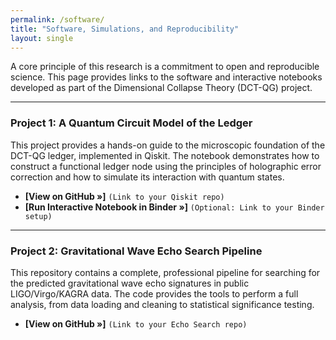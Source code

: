```yaml
---
permalink: /software/
title: "Software, Simulations, and Reproducibility"
layout: single
---
```


A core principle of this research is a commitment to open and reproducible science. This page provides links to the software and interactive notebooks developed as part of the Dimensional Collapse Theory (DCT-QG) project.

---

### Project 1: A Quantum Circuit Model of the Ledger

This project provides a hands-on guide to the microscopic foundation of the DCT-QG ledger, implemented in Qiskit. The notebook demonstrates how to construct a functional ledger node using the principles of holographic error correction and how to simulate its interaction with quantum states.

*   **[View on GitHub &raquo;]** `(Link to your Qiskit repo)`
*   **[Run Interactive Notebook in Binder &raquo;]** `(Optional: Link to your Binder setup)`

---

### Project 2: Gravitational Wave Echo Search Pipeline

This repository contains a complete, professional pipeline for searching for the predicted gravitational wave echo signatures in public LIGO/Virgo/KAGRA data. The code provides the tools to perform a full analysis, from data loading and cleaning to statistical significance testing.

*   **[View on GitHub &raquo;]** `(Link to your Echo Search repo)`
